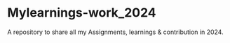 # Mylearnings-work_2024
A repository to share all my Assignments, learnings &amp; contribution in 2024.
